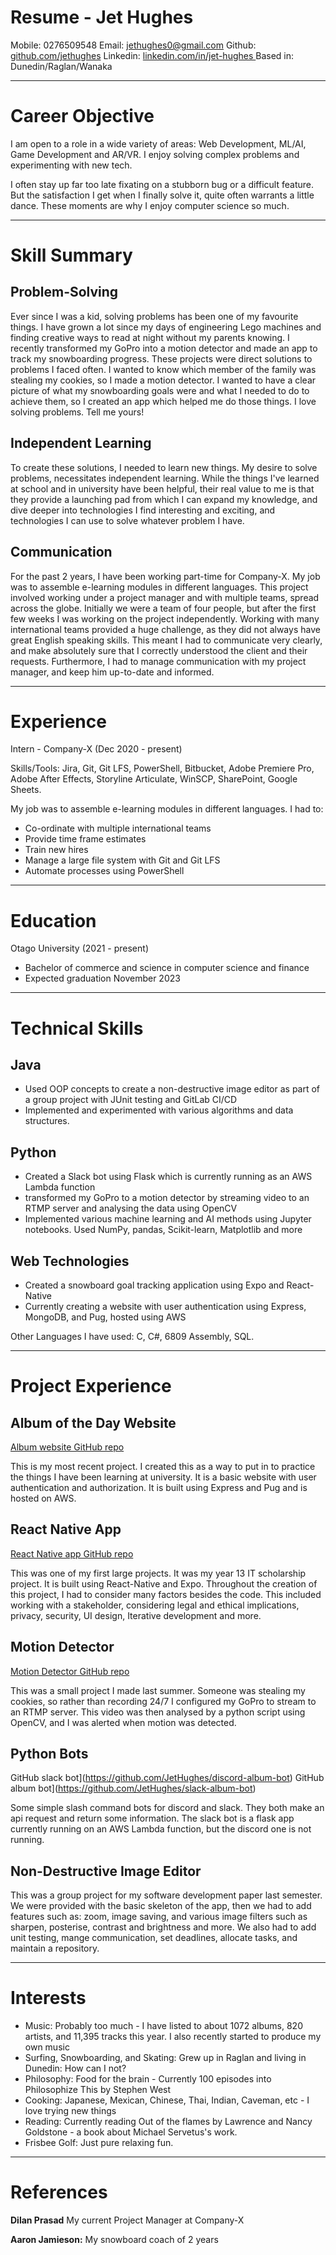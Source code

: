 # Resume - Jet Hughes

Mobile: 0276509548
Email: jethughes0@gmail.com
Github: [github.com/jethughes](https://github.com/JetHughes)
Linkedin: [linkedin.com/in/jet-hughes ](https://www.linkedin.com/in/jet-hughes)
Based in: Dunedin/Raglan/Wanaka

<hr>

# Career Objective
I am open to a role in a wide variety of areas: Web Development, ML/AI, Game Development and AR/VR. I enjoy solving complex problems and experimenting with new tech. 

I often stay up far too late fixating on a stubborn bug or a difficult feature. But the satisfaction I get when I finally solve it, quite often warrants a little dance. These moments are why I enjoy computer science so much.

<hr>

# Skill Summary
## Problem-Solving
Ever since I was a kid, solving problems has been one of my favourite things. I have grown a lot since my days of engineering Lego machines and finding creative ways to read at night without my parents knowing. I recently transformed my GoPro into a motion detector and made an app to track my snowboarding progress. These projects were direct solutions to problems I faced often. I wanted to know which member of the family was stealing my cookies, so I made a motion detector. I wanted to have a clear picture of what my snowboarding goals were and what I needed to do to achieve them, so I created an app which helped me do those things. I love solving problems. Tell me yours! 

## Independent Learning
To create these solutions, I needed to learn new things. My desire to solve problems, necessitates independent learning. While the things I've learned at school and in university have been helpful, their real value to me is that they provide a launching pad from which I can expand my knowledge, and dive deeper into technologies I find interesting and exciting, and technologies I can use to solve whatever problem I have.

## Communication
For the past 2 years, I have been working part-time for Company-X. My job was to assemble e-learning modules in different languages. This project involved working under a project manager and with multiple teams, spread across the globe. Initially we were a team of four people, but after the first few weeks I was working on the project independently. Working with many international teams provided a huge challenge, as they did not always have great English speaking skills. This meant I had to communicate very clearly, and make absolutely sure that I correctly understood the client and their requests. Furthermore, I had to manage communication with my project manager, and keep him up-to-date and informed.

<hr>

# Experience
Intern - Company-X (Dec 2020 - present)

Skills/Tools: Jira, Git, Git LFS, PowerShell, Bitbucket, Adobe Premiere Pro, Adobe After Effects, Storyline Articulate, WinSCP, SharePoint, Google Sheets.

My job was to assemble e-learning modules in different languages. I had to:
- Co-ordinate with multiple international teams
- Provide time frame estimates
- Train new hires
- Manage a large file system with Git and Git LFS
- Automate processes using PowerShell

<hr>

# Education
Otago University (2021 - present)
- Bachelor of commerce and science in computer science and finance
- Expected graduation November 2023

<hr>

# Technical Skills

## Java
- Used OOP concepts to create a non-destructive image editor as part of a group project with JUnit testing and GitLab CI/CD
- Implemented and experimented with various algorithms and data structures.

## Python
- Created a Slack bot using Flask which is currently running as an AWS Lambda function
- transformed my GoPro to a motion detector by streaming video to an RTMP server and analysing the data using OpenCV
- Implemented various machine learning and AI methods using Jupyter notebooks. Used NumPy, pandas, Scikit-learn, Matplotlib and more

## Web Technologies
- Created a snowboard goal tracking application using Expo and React-Native
- Currently creating a website with user authentication using Express, MongoDB, and Pug, hosted using AWS

Other Languages I have used: C, C#, 6809 Assembly, SQL.

<hr>

# Project Experience
## Album of the Day Website
[Album website GitHub repo](https://github.com/JetHughes/album)

This is my most recent project. I created this as a way to put in to practice the things I have been learning at university. It is a basic website with user authentication and authorization. It is built using Express and Pug and is hosted on AWS.

## React Native App
[React Native app GitHub repo](https://github.com/JetHughes/snowboard-goals-app)

This was one of my first large projects. It was my year 13 IT scholarship project. It is built using React-Native and Expo. Throughout the creation of this project, I had to consider many factors besides the code. This included working with a stakeholder, considering legal and ethical implications, privacy, security, UI design, Iterative development and more.

## Motion Detector
[Motion Detector GitHub repo](https://github.com/JetHughes/motion-detector)

This was a small project I made last summer. Someone was stealing my cookies, so rather than recording 24/7 I configured my GoPro to stream to an RTMP server. This video was then analysed by a python script using OpenCV, and I was alerted when motion was detected.

## Python Bots
GitHub slack bot](https://github.com/JetHughes/discord-album-bot) GitHub album bot](https://github.com/JetHughes/slack-album-bot)

Some simple slash command bots for discord and slack. They both make an api request and return some information. The slack bot is a flask app currently running on an AWS Lambda function, but the discord one is not running.

## Non-Destructive Image Editor
This was a group project for my software development paper last semester. We were provided with the basic skeleton of the app, then we had to add features such as: zoom, image saving, and various image filters such as sharpen, posterise, contrast and brightness and more. We also had to add unit testing, mange communication, set deadlines, allocate tasks, and maintain a repository. 

<hr>

# Interests
- Music: Probably too much - I have listed to about 1072 albums, 820 artists, and 11,395 tracks this year. I also recently started to produce my own music
- Surfing, Snowboarding, and Skating: Grew up in Raglan and living in Dunedin: How can I not?
- Philosophy: Food for the brain - Currently 100 episodes into Philosophize This by Stephen West
- Cooking: Japanese, Mexican, Chinese, Thai, Indian, Caveman, etc - I love trying new things
- Reading: Currently reading Out of the flames by Lawrence and Nancy Goldstone - a book about Michael Servetus's work.
- Frisbee Golf: Just pure relaxing fun.

<hr>

# References
**Dilan Prasad** My current Project Manager at Company-X

**Aaron Jamieson:** My snowboard coach of 2 years
